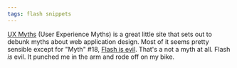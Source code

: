 ```yaml
---
tags: flash snippets
---
```


[UX Myths](http://uxmyths.com/) (User Experience Myths) is a great little site that sets out to debunk myths about web application design. Most of it seems pretty sensible except for "Myth" \#18, [Flash is evil](http://uxmyths.com/post/717781129/myth-18-flash-is-evil). That's a not a myth at all. Flash _is_ evil. It punched me in the arm and rode off on my bike.
